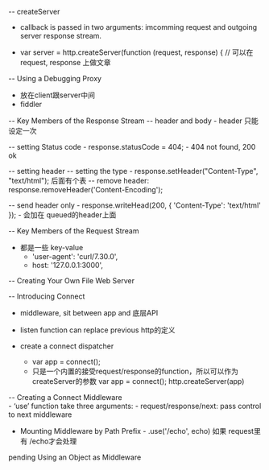 -- createServer 
  - callback is passed in two arguments: imcomming request and outgoing server response stream. 
  
  - var server = http.createServer(function (request, response) { // 可以在 request, response 上做文章 
  
-- Using a Debugging Proxy
  - 放在client跟server中间 
  - fiddler 
  
-- Key Members of the Response Stream
  -- header and body 
    - header 只能设定一次 
    
  -- setting Status code 
    - response.statusCode = 404;
    - 404 not found, 200 ok 
  
  -- setting header 
    -- setting the type 
      - response.setHeader("Content-Type", "text/html"); 后面有个表 
    -- remove header: response.removeHeader('Content-Encoding');
    
  -- send header only
    - response.writeHead(200, { 'Content-Type': 'text/html' });
      - 会加在 queued的header上面 
    
-- Key Members of the Request Stream   
  - 都是一些 key-value
    - 'user-agent': 'curl/7.30.0',
    - host: '127.0.0.1:3000',
     
-- Creating Your Own File Web Server
  
-- Introducing Connect
  - middleware, sit between app and 底层API 
  - listen function can replace previous http的定义 
  
  - create a connect dispatcher
    - var app = connect();
    - 只是一个内置的接受request/response的function，所以可以作为createServer的参数 
       var app = connect();
       http.createServer(app)
  
  -- Creating a Connect Middleware   
    - ‘use’ function take three arguments:
      - request/response/next: pass control to next middleware 
    
  -  Mounting Middleware by Path Prefix
    - .use('/echo', echo) 如果 request里有 /echo才会处理 
   
   pending Using an Object as Middleware
   
   
   
   
   
    
    
    
    
    
